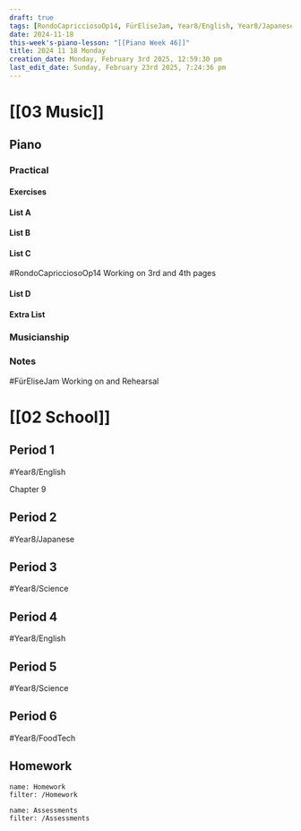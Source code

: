 ```yaml
---
draft: true
tags: [RondoCapricciosoOp14, FürEliseJam, Year8/English, Year8/Japanese, Year8/Science, Year8/FoodTech]
date: 2024-11-18
this-week's-piano-lesson: "[[Piano Week 46]]"
title: 2024 11 18 Monday
creation_date: Monday, February 3rd 2025, 12:59:30 pm
last_edit_date: Sunday, February 23rd 2025, 7:24:36 pm
---
```


# [[03 Music]]

## Piano

### Practical

#### Exercises

#### List A

#### List B

#### List C

#RondoCapricciosoOp14 Working on 3rd and 4th pages

#### List D

#### Extra List

### Musicianship

### Notes

#FürEliseJam Working on and Rehearsal

# [[02 School]]

## Period 1

#Year8/English

Chapter 9

## Period 2

#Year8/Japanese

## Period 3

#Year8/Science

## Period 4

#Year8/English

## Period 5

#Year8/Science

## Period 6

#Year8/FoodTech

## Homework

```todoist
name: Homework
filter: /Homework
```

```todoist
name: Assessments
filter: /Assessments
```
